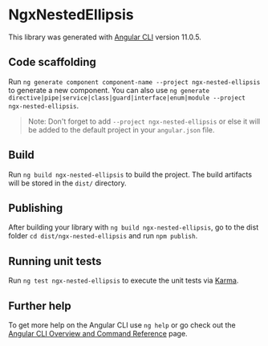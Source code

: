 # NgxNestedEllipsis

This library was generated with [Angular CLI](https://github.com/angular/angular-cli) version 11.0.5.

## Code scaffolding

Run `ng generate component component-name --project ngx-nested-ellipsis` to generate a new component. You can also use `ng generate directive|pipe|service|class|guard|interface|enum|module --project ngx-nested-ellipsis`.
> Note: Don't forget to add `--project ngx-nested-ellipsis` or else it will be added to the default project in your `angular.json` file. 

## Build

Run `ng build ngx-nested-ellipsis` to build the project. The build artifacts will be stored in the `dist/` directory.

## Publishing

After building your library with `ng build ngx-nested-ellipsis`, go to the dist folder `cd dist/ngx-nested-ellipsis` and run `npm publish`.

## Running unit tests

Run `ng test ngx-nested-ellipsis` to execute the unit tests via [Karma](https://karma-runner.github.io).

## Further help

To get more help on the Angular CLI use `ng help` or go check out the [Angular CLI Overview and Command Reference](https://angular.io/cli) page.

